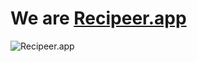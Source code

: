 # We are [Recipeer.app](https://recipeer.app?ref=github)

![Recipeer.app](https://assets.recipeer.app/default_og.jpg)
